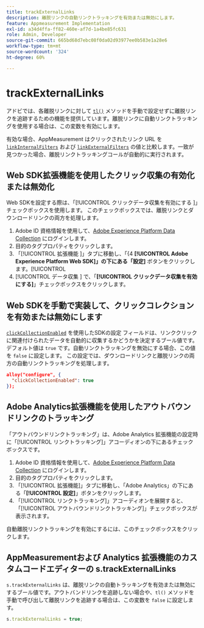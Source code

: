 ```yaml
---
title: trackExternalLinks
description: 離脱リンクの自動リンクトラッキングを有効または無効にします。
feature: Appmeasurement Implementation
exl-id: a34d4ffa-ff82-460e-af7d-1a4be85fc631
role: Admin, Developer
source-git-commit: 665bd68d7ebc08f0da02d93977ee0b583e1a28e6
workflow-type: tm+mt
source-wordcount: '324'
ht-degree: 60%

---
```


# trackExternalLinks

アドビでは、各離脱リンクに対して [`tl()`](../functions/tl-method.md) メソッドを手動で設定せずに離脱リンクを追跡するための機能を提供しています。離脱リンクに自動リンクトラッキングを使用する場合は、この変数を有効にします。

有効な場合、AppMeasurement はクリックされたリンク URL を [`linkInternalFilters`](linkinternalfilters.md) および [`linkExternalFilters`](linkexternalfilters.md) の値と比較します。一致が見つかった場合、離脱リンクトラッキングコールが自動的に実行されます。

## Web SDK拡張機能を使用したクリック収集の有効化または無効化

Web SDKを設定する際は、「[!UICONTROL  クリックデータ収集を有効にする ]」チェックボックスを使用します。 このチェックボックスでは、離脱リンクとダウンロードリンクの両方を処理します。

1. Adobe ID 資格情報を使用して、[Adobe Experience Platform Data Collection](https://experience.adobe.com/data-collection) にログインします。
1. 目的のタグプロパティをクリックします。
1. 「[!UICONTROL  拡張機能 ]」タブに移動し、「{4 **[!UICONTROL Adobe Experience Platform Web SDK]」の下にある「設定]** ボタンをクリックします。[!UICONTROL 
1. [!UICONTROL  データ収集 ] で、「**[!UICONTROL クリックデータ収集を有効にする]**」チェックボックスをクリックします。

## Web SDKを手動で実装して、クリックコレクションを有効または無効にします

[`clickCollectionEnabled`](https://experienceleague.adobe.com/docs/experience-platform/edge/fundamentals/configuring-the-sdk.html#clickCollectionEnabled) を使用したSDKの設定 フィールドは、リンククリックに関連付けられたデータを自動的に収集するかどうかを決定するブール値です。 デフォルト値は `true` です。自動リンクトラッキングを無効にする場合、この値を `false` に設定します。 この設定では、ダウンロードリンクと離脱リンクの両方の自動リンクトラッキングを処理します。

```json
alloy("configure", {
  "clickCollectionEnabled": true
});
```

## Adobe Analytics拡張機能を使用したアウトバウンドリンクのトラッキング

「アウトバウンドリンクトラッキング」は、Adobe Analytics 拡張機能の設定時に「[!UICONTROL リンクトラッキング]」アコーディオンの下にあるチェックボックスです。

1. Adobe ID 資格情報を使用して、[Adobe Experience Platform Data Collection](https://experience.adobe.com/data-collection) にログインします。
2. 目的のタグプロパティをクリックします。
3. 「[!UICONTROL 拡張機能]」タブに移動し、「Adobe Analytics」の下にある「**[!UICONTROL 設定]**」ボタンをクリックします。
4. 「[!UICONTROL リンクトラッキング]」アコーディオンを展開すると、「[!UICONTROL アウトバウンドリンクトラッキング]」チェックボックスが表示されます。

自動離脱リンクトラッキングを有効にするには、このチェックボックスをクリックします。

## AppMeasurementおよび Analytics 拡張機能のカスタムコードエディターの s.trackExternalLinks

`s.trackExternalLinks` は、離脱リンクの自動トラッキングを有効または無効にするブール値です。アウトバンドリンクを追跡しない場合や、`tl()` メソッドを手動で呼び出して離脱リンクを追跡する場合は、この変数を `false` に設定します。

```js
s.trackExternalLinks = true;
```
